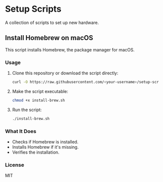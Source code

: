 # Setup Scripts

A collection of scripts to set up new hardware.

## Install Homebrew on macOS

This script installs Homebrew, the package manager for macOS.

### Usage

1. Clone this repository or download the script directly:
   ```bash
   curl -O https://raw.githubusercontent.com/<your-username>/setup-scripts/main/install-brew.sh
   ```

2. Make the script executable:
   ```bash
   chmod +x install-brew.sh
   ```

3. Run the script:
   ```bash
   ./install-brew.sh
   ```

### What It Does

- Checks if Homebrew is installed.
- Installs Homebrew if it's missing.
- Verifies the installation.

### License

MIT
